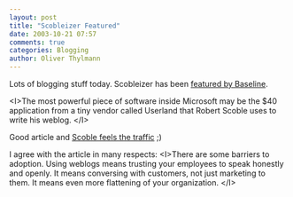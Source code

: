 ```yaml
---
layout: post
title: "Scobleizer Featured"
date: 2003-10-21 07:57
comments: true
categories: Blogging
author: Oliver Thylmann
---
```



Lots of blogging stuff today. Scobleizer has been [featured by Baseline](http://www.baselinemag.com/article2/0,3959,1357817,00.asp). 

&lt;I&gt;The most powerful piece of software inside Microsoft may be the $40 application from a tiny vendor called Userland that Robert Scoble uses to write his weblog. &lt;/I&gt;

Good article and [Scoble feels the traffic](http://radio.weblogs.com/0001011/2003/10/20.html#a5138) ;)

I agree with the article in many respects: &lt;I&gt;There are some barriers to adoption. Using weblogs means trusting your employees to speak honestly and openly. It means conversing with customers, not just marketing to them. It means even more flattening of your organization. &lt;/I&gt;


